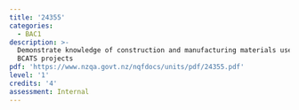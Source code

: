 ```yaml
---
title: '24355'
categories:
  - BAC1
description: >-
  Demonstrate knowledge of construction and manufacturing materials used in
  BCATS projects
pdf: 'https://www.nzqa.govt.nz/nqfdocs/units/pdf/24355.pdf'
level: '1'
credits: '4'
assessment: Internal
---
```


